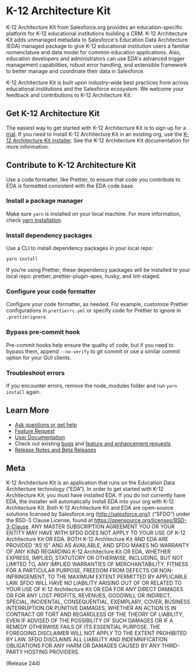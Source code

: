 # K-12 Architecture Kit

K-12 Architecture Kit from Salesforce.org provides an education-specific platform for K-12 educational institutions building a CRM. K-12 Architecture Kit adds unmanaged metadata to Salesforce's Education Data Architecture (EDA) managed package to give K-12 educational institution users a familiar nomenclature and data model for common education applications. Also, education developers and administrators can use EDA's advanced trigger management capabilities, robust error handling, and extensible framework to better manage and coordinate their data in Salesforce.

K-12 Architecture Kit is built upon industry-wide best practices from across educational institutions and the Salesforce ecosystem. We welcome your feedback and contributions to K-12 Architecture Kit.

## Get K-12 Architecture Kit

The easiest way to get started with K-12 Architecture Kit is to sign up for a <a href="https://www.salesforce.org/trial/k12/" target="_blank">trial</a>. If you need to install K-12 Architecture Kit in an existing org, use the <a href="https://install.salesforce.org/products/k12" target="_blank">K-12 Architecture Kit installer</a>. See the K-12 Architecture Kit documentation for more information.

## Contribute to K-12 Architecture Kit

Use a code formatter, like Prettier, to ensure that code you contribute to EDA is formatted consistent with the EDA code base. 

### Install a package manager

Make sure `yarn` is installed on your local machine. For more information, check <a href="https://classic.yarnpkg.com/en/docs/install/#mac-stableA" target="_blank">yarn installation</a>.

### Install dependency packages

Use a CLI to install dependency packages in your local repo:

```
yarn install
```

If you’re using Prettier, these dependency packages will be installed to your local repo: prettier, prettier-plugin-apex, husky, and lint-staged.

### Configure your code formatter

Configure your code formatter, as needed. For example, customize Prettier configurations in `prettierrc.yml` or specify code for Prettier to ignore in `.prettierignore`.

### Bypass pre-commit hook

Pre-commit hooks help ensure the quality of code, but if you need to bypass them, append `--no-verify` to git commit or use a similar commit option for your GUI clients.

### Troubleshoot errors

If you encounter errors, remove the node_modules folder and run `yarn install` again.

## Learn More

* <a href="https://trailhead.salesforce.com/trailblazer-community/groups/0F94S000000kHi7SAE" target="_blank">Ask questions or get help</a>
* <a href="https://trailhead.salesforce.com/trailblazer-community/groups/0F94S000000kHi7SAE" target="_blank">Feature Request</a>
* <a href="https://help.salesforce.com/s/articleView?id=sfdo.K12_Architecture_Kit.htm" target="_blank">User Documentation</a>
* Check out existing <a href="https://github.com/SalesforceFoundation/k12-architecture-kit/labels/bug" target="_blank">bugs</a> and <a href="https://trailblazers.salesforce.com/search?keywords=k-12" target="_blank">feature and enhancement requests</a>
* <a href="https://trailhead.salesforce.com/trailblazer-community/groups/0F94S000000kHOcSAM" target="_blank">Release Notes and Beta Releases</a>

## Meta

K-12 Architecture Kit is an application that runs on the Education Data Architecture technology (“EDA”). In order to get started with K-12 Architecture Kit, you must have installed EDA. If you do not currently have EDA, the installer will automatically install EDA into your org with K-12 Architecture Kit. Both K-12 Architecture Kit and EDA are open-source solutions licensed by Salesforce.org (http://salesforce.org/) (“SFDO”) under the BSD-3 Clause License, found at https://opensource.org/licenses/BSD-3-Clause. ANY MASTER SUBSCRIPTION AGREEMENT YOU OR YOUR ENTITY MAY HAVE WITH SFDO DOES NOT APPLY TO YOUR USE OF K-12 Architecture Kit OR EDA. BOTH K-12 Architecture Kit AND EDA ARE PROVIDED “AS IS” AND AS AVAILABLE, AND SFDO MAKES NO WARRANTY OF ANY KIND REGARDING K-12 Architecture Kit OR EDA, WHETHER EXPRESS, IMPLIED, STATUTORY OR OTHERWISE, INCLUDING, BUT NOT LIMITED TO, ANY IMPLIED WARRANTIES OF MERCHANTABILITY, FITNESS FOR A PARTICULAR PURPOSE, FREEDOM FROM DEFECTS OR NON-INFRINGEMENT, TO THE MAXIMUM EXTENT PERMITTED BY APPLICABLE LAW.
SFDO WILL HAVE NO LIABILITY ARISING OUT OF OR RELATED TO YOUR USE OF K-12 Architecture Kit OR EDA FOR ANY DIRECT DAMAGES OR FOR ANY LOST PROFITS, REVENUES, GOODWILL OR INDIRECT, SPECIAL, INCIDENTAL, CONSEQUENTIAL, EXEMPLARY, COVER, BUSINESS INTERRUPTION OR PUNITIVE DAMAGES, WHETHER AN ACTION IS IN CONTRACT OR TORT AND REGARDLESS OF THE THEORY OF LIABILITY, EVEN IF ADVISED OF THE POSSIBILITY OF SUCH DAMAGES OR IF A REMEDY OTHERWISE FAILS OF ITS ESSENTIAL PURPOSE. THE FOREGOING DISCLAIMER WILL NOT APPLY TO THE EXTENT PROHIBITED BY LAW. SFDO DISCLAIMS ALL LIABILITY AND INDEMNIFICATION OBLIGATIONS FOR ANY HARM OR DAMAGES CAUSED BY ANY THIRD-PARTY HOSTING PROVIDERS.

(Release 244)